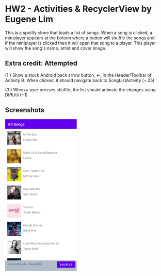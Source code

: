 # HW2 - Activities & RecyclerView by Eugene Lim

This is a spotify clone that loads a list of songs. When a song is clicked, a miniplayer appears at the bottom
where a button will shuffle the songs and if the miniplayer is clicked then it will open that song to a player.
This player will show the song's name, artist and cover image.

## Extra credit: Attempted
(1.) Show a stock Android back arrow button, ←, in the Header/Toolbar of Activity B. When clicked, it
should navigate back to SongListActivity (+.25)

(3.) When a user presses shuffle, the list should animate the changes using DiffUtil (+1)

## Screenshots
<img src="./screenshot_Dotify_hw2.png" alt="Screenshot of the app" height="500" />
